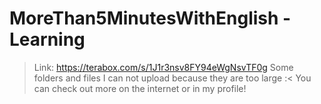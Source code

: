 # MoreThan5MinutesWithEnglish - Learning

> Link: https://terabox.com/s/1J1r3nsv8FY94eWgNsvTF0g
> Some folders and files I can not upload because they are too large :< You can check out more on the internet or in my profile!
